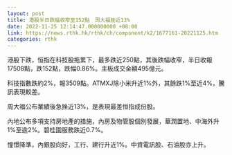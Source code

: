 ```yaml
---
layout: post
title: 港股半日跌幅收窄至152點　周大福挫近13%
date: 2022-11-25 12:14:47.000000000 +08:00
link: https://news.rthk.hk/rthk/ch/component/k2/1677161-20221125.htm
categories: rthk
---
```


港股下跌，恒指在科技股拖累下，最多跌近250點，其後跌幅收窄，半日收報17508點，跌152點，跌幅0.86%。主板成交金額495億元。

科技指數跌約2%，報3509點。ATMXJ除小米升近1%外，其餘跌1%至近4%，騰訊表現較差。

周大福公布業績後急挫近13%，是表現最差恒指成份股。

內地公布多項支持房地產的措施，內房及物管股個別發展，華潤置地、中海外升1%至逾2%。碧桂園服務跌近0.7%。

憧憬降準，內銀股向好，工行、建行升近1%。中資電訊股、石油股亦上升。
